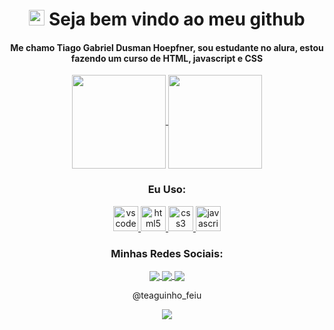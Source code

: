 <h1 align="center"><img src="https://media.giphy.com/media/hvRJCLFzcasrR4ia7z/giphy.gif" width="25px"> Seja bem vindo ao meu github</h1></img>

<h4 align="center">Me chamo Tiago Gabriel Dusman Hoepfner, sou estudante no alura, estou fazendo um curso de HTML, javascript e CSS</h4>

<p align="center">
  <a href="https://github-readme-stats.vercel.app/api?username=Teaguinho-feiu&show_icons=true&include_all_commits=true&count_private=true&theme=tokyonight">
    <img
      align="center"
      height="150em"
      src="https://github-readme-stats.vercel.app/api?username=Teaguinho-feiu&show_icons=true&theme=tokyonight"
    />
  </a>
  <a href="https://github-readme-stats.vercel.app/api/top-langs/?username=Teaguinho-feiu&show_icons=true&layout=compact&theme=tokyonight">
    <img
      align="center"
      height="150em"
      src="https://github-readme-stats.vercel.app/api/top-langs/?username=Teaguinho-feiu&show_icons=true&layout=compact&theme=tokyonight"
    />
  </a>
</p>

<h3 align="center">Eu Uso:</h3>

<p align="center">
   <a href="https://code.visualstudio.com/">
      <img src="https://cdn.jsdelivr.net/gh/devicons/devicon/icons/vscode/vscode-original.svg" alt="vscode" width="40" height="40"/>
   </a>
   <a href="https://developer.mozilla.org/pt-BR/docs/Web/HTML">
      <img src="https://cdn.jsdelivr.net/gh/devicons/devicon/icons/html5/html5-plain.svg" alt="html5" width="40" height="40"/>
   </a>
   <a href="https://developer.mozilla.org/pt-BR/docs/Web/CSS">
      <img src="https://cdn.jsdelivr.net/gh/devicons/devicon/icons/css3/css3-plain.svg" alt="css3" width="40" height="40"/>
   </a>
   <a href="https://developer.mozilla.org/en-US/docs/Web/JavaScript">
      <img src="https://cdn.jsdelivr.net/gh/devicons/devicon/icons/javascript/javascript-original.svg" alt="javascript" width="40" height="40"/>
   </a>
</p>

<h3 align="center">Minhas Redes Sociais:</h3>

<p align="center">
  <a href="https://twitter.com/teaguinho_feiu">
    <img
      align="center"
      src="https://img.shields.io/badge/Twitter-1DA1F2?style=for-the-badge&logo=twitter&logoColor=white"
    />
  </a>
  <a href="https://discord.gg/ZP7fGys">
    <img
      align="center"
      src="https://img.shields.io/badge/Discord-7289DA?style=for-the-badge&logo=discord&logoColor=white&link=https://discord.gg/ZP7fGys">
  </a>
  <a href="https://www.youtube.com/channel/https://www.youtube.com/channel/UCswxFcJ7dS3WI92-8ZUfB0w">
    <img
      align="center"
      src="https://img.shields.io/badge/YouTube-FF0000?style=for-the-badge&logo=youtube&logoColor=white"
    />
  </a>
</p>
<p align="center">@teaguinho_feiu</p>

<p align="center">
      <img src="https://github.com/LuanderFarias/teaguinho-feiu/blob/output/github-contribution-grid-snake.svg">
</p>
